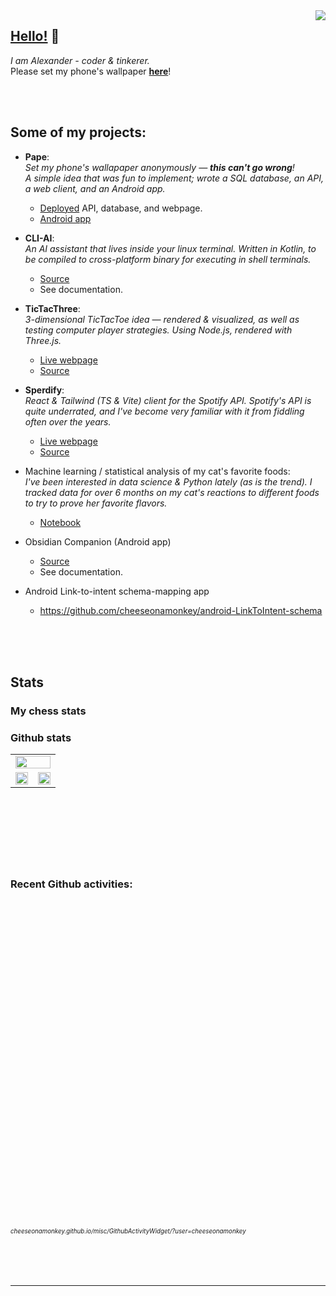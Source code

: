 
  <a href="https://cheeseonamonkey.github.io">
    <img src="https://visitor-badge.laobi.icu/badge?page_id=cheeseonamonkey.cheeseonamonkey" align="right"/>
  </a>

  

  ## <b><u>Hello!</u></b> 👋
  _I am Alexander - coder & tinkerer._
  <br />
  Please set my phone's wallpaper [**here**](my-pape.replit.app/)!

<br /><br />

## Some of my projects:

- **Pape**: <br/> *Set my phone's wallapaper anonymously — **this can't go wrong**! <br/> A simple idea that was fun to implement; wrote a SQL database, an API, a web client, and an Android app.*
   - [Deployed](https://replit.com/@ffatty/MyPape) API, database, and webpage.
   - [Android app](https://github.com/cheeseonamonkey/PapeAndroid)

- **CLI-AI**: <br/> *An AI assistant that lives inside your linux terminal. Written in Kotlin, to be compiled to cross-platform binary for executing in shell terminals.*
  - [Source](https://github.com/cheeseonamonkey/CLI-AI)
  - See documentation.

- **TicTacThree**: <br/> *3-dimensional TicTacToe idea — rendered & visualized, as well as testing computer player strategies. Using Node.js, rendered with Three.js.*
  - [Live webpage](https://cheeseonamonkey.github.io/TicTacThree/)
  - [Source](https://github.com/cheeseonamonkey/TicTacThree)
 
- **Sperdify**: <br /> <i>React & Tailwind (TS & Vite) client for the Spotify API. Spotify's API is quite underrated, and I've become very familiar with it from fiddling often over the years.</i>
  - [Live webpage](https://cheeseonamonkey.github.io/Sperdify/)
  - [Source](https://www.github.com/cheeseonamonkey/Sperdify/)

- Machine learning / statistical analysis of my cat's favorite foods: <br/>*I've been interested in data science & Python lately _(as is the trend)_. I tracked data for over 6 months on my cat's reactions to different foods to try to prove her favorite flavors.*
  - [Notebook](https://colab.research.google.com/drive/13EwP__erWDCGIRtbWfygSR2ajhHQmVPA)

- Obsidian Companion (Android app)
  - [Source](https://github.com/cheeseonamonkey/ObsidianCompanion)
  - See documentation.

- Android Link-to-intent schema-mapping app
  - https://github.com/cheeseonamonkey/android-LinkToIntent-schema



<br /><br /><br />


## Stats

### My chess stats



### Github stats
<div >
  <table width="105%" margin="0" padding="0" height="142vw">
     <tr margin="0" padding="0">
       <td width="100%" margin="0" padding="0" align="center" colspan="2">
       <img width="100%" src="https://github-profile-trophy.vercel.app/?username=cheeseonamonkey&theme=onedark&row=1&margin-w=-1&no-frame=true"   /></td>
</tr>
  <tr margin="0" padding="0">
  <td><img width="100%"  height="80%" src="https://github-profile-summary-cards.vercel.app/api/cards/productive-time?username=cheeseonamonkey&theme=onedark&utcOffset=-7" /></td>
   <td><img width="100%" height="80%" src="https://github-profile-summary-cards.vercel.app/api/cards/profile-details?username=cheeseonamonkey&theme=onedark"  /></td>
    </tr>
</table>
  <br/>


  ### Recent Github activities:
  <svg fill="gray" style="min-width: 200px;" viewBox="0 0 120 120" width="100%" height="80" xmlns="http://www.w3.org/2000/svg">
    <foreignObject width="100%" height="100%">
      <frame  src="https://cheeseonamonkey.github.io/misc/GithubActivityWidget/?user=cheeseonamonkey" >
    </frame>
    </foreignObject>
  </svg>
  
###### <sub> <small>cheeseonamonkey.github.io/misc/GithubActivityWidget/?user=cheeseonamonkey</small> </sub>
  <br/>

  <!--
  ### <a href="https://cheeseonamonkey.github.io">➪ Check out my stuff on my website </a><br>
  <sub><sub>&nbsp;&nbsp;&nbsp;&nbsp;&nbsp;&nbsp;&nbsp;&nbsp; <i>(cheeseonamonkey.github.io)</i></sub></sub>
  -->

  <br/>

  ---

  <br/>

</div>
